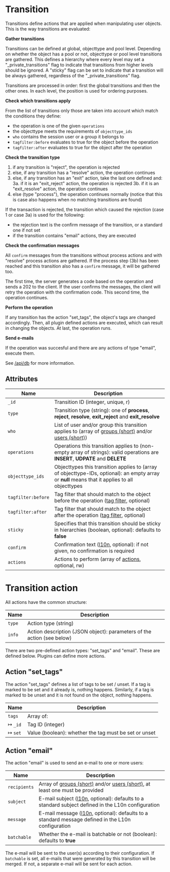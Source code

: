 # Transition

Transitions define actions that are applied when manipulating user objects. This is the way transitions are evaluated:

**Gather transitions**

Transitions can be defined at global, objecttype and pool level. Depending on whether the object has a pool or not, objecttype or
pool level transitions are gathered. This defines a hierarchy where every level may set a "_private_transitions" flag to indicate that
transitions from higher levels should be ignored. A "sticky" flag can be set to indicate that a transition will be always gathered,
regardless of the "_private_transitions" flag.

Transitions are processed in order: first the global transitions and then the other ones. In each level, the position is used for
ordering purposes.

**Check which transitions apply**

From the list of transitions only those are taken into account which match the conditions they define:
- the operation is one of the given `operations`
- the objecttype meets the requirements of `objecttype_ids`
- `who` contains the session user or a group it belongs to
- `tagfilter:before` evaluates to true for the object before the operation
- `tagfilter:after` evaluates to true for the object after the operation

**Check the transition type**

1. if any transition is "reject", the operation is rejected
2. else, if any transition has a "resolve" action, the operation continues
3. else, if any transition has an "exit" action, take the last one defined and:
    3a. if it is an "exit_reject" action, the operation is rejected
    3b. if it is an "exit_resolve" action, the operation continues
4. else (type "process"), the operation continues normally (notice that this is case also happens when no matching transitions are found)

If the transaction is rejected, the transition which caused the rejection (case 1 or case 3a) is used for the following:

- the rejection text is the confirm message of the transition, or a standard one if not set
- if the transition contains "email" actions, they are executed

**Check the confirmation messages**

All `confirm` messages from the transitions without process actions and with "resolve" process actions are gathered. If the process
step (3b) has been reached and this transition also has a `confirm` message, it will be gathered too.

The first time, the server generates a code based on the operation and sends a 202 to the client. If the user confirms the messages,
the client will retry the operation with the confirmation code. This second time, the operation continues.

**Perform the operation**

If any transition has the action "set_tags", the object's tags are changed accordingly.
Then, all plugin defined actions are executed, which can result in changing the objects.
At last, the operation runs.

**Send e-mails**

If the operation was succesful and there are any actions of type "email", execute them.

See [/api/db](/technical/api/db/db.md) for more information.

## Attributes

| Name               | Description                                                                                               |
|--------------------|-----------------------------------------------------------------------------------------------------------|
| `_id`              | Transition ID (integer, unique, r) |
| `type`             | Transition type (string): one of **process**, **reject**, **resolve**, **exit_reject** and **exit_resolve** |
| `who`              | List of user and/or group this transition applies to (array of [groups (short)](/technical/types/group/group.md#short) and/or [users (short)](/technical/types/user/user.md#short)) |
| `operations`       | Operations this transition applies to (non-empty array of strings): valid operations are **INSERT**, **UDPATE** and **DELETE** |
| `objecttype_ids`   | Objecttypes this transition applies to (array of objecttype-IDs, optional): an empty array or **null** means that it applies to all objecttypes |
| `tagfilter:before` | Tag filter that should match to the object before the operation ([tag filter](/technical/types/tag_filter/tag_filter.md), optional) |
| `tagfilter:after`  | Tag filter that should match to the object after the operation ([tag filter](/technical/types/tag_filter/tag_filter.md), optional) |
| `sticky`           | Specifies that this transition should be sticky in hierarchies (boolean, optional): defaults to **false** |
| `confirm`          | Confirmation text ([l10n](/technical/types/l10n/l10n.md), optional): if not given, no confirmation is required |
| `actions`          | Actions to perform (array of [actions](#action), optional, rw) |

# <a name="action"></a> Transition action

All actions have the common structure:

| Name               | Description                                                                                               |
|--------------------|-----------------------------------------------------------------------------------------------------------|
| `type`             | Action type (string) |
| `info`             | Action description (JSON object): parameters of the action (see below) |

There are two pre-defined action types: "set_tags" and "email". These are defined below. Plugins can define more actions.

## Action "set_tags"

The action "set_tags" defines a list of tags to be set / unset. If a tag is marked to be set and it already is, nothing happens.
Similarly, if a tag is marked to be unset and it is not found on the object, nothing happens.

| Name               | Description                                                                                               |
|--------------------|-----------------------------------------------------------------------------------------------------------|
| `tags`             | Array of: |
| &#8614; `_id`      | Tag ID (integer) |
| &#8614; `set`      | Value (boolean): whether the tag must be set or unset |

## Action "email"

The action "email" is used to send an e-mail to one or more users:

| Name                | Description                                                                                               |
|---------------------|-----------------------------------------------------------------------------------------------------------|
| `recipients`        | Array of [groups (short)](/technical/types/group/group.md#short) and/or [users (short)](/technical/types/user/user.md#short), at least one must be provided |
| `subject`           | E-mail subject ([l10n](/technical/types/l10n/l10n.md), optional): defaults to a standard subject defined in the L10n configuration |
| `message`           | E-mail message ([l10n](/technical/types/l10n/l10n.md), optional): defaults to a standard message defined in the L10n configuration |
| `batchable`         | Whether the e-mail is batchable or not (boolean): defaults to **true** |

The e-mail will be sent to the user(s) according to their configuration. If `batchable` is set, all e-mails that were generated by
this transition will be merged. If not, a separate e-mail will be sent for each action.

